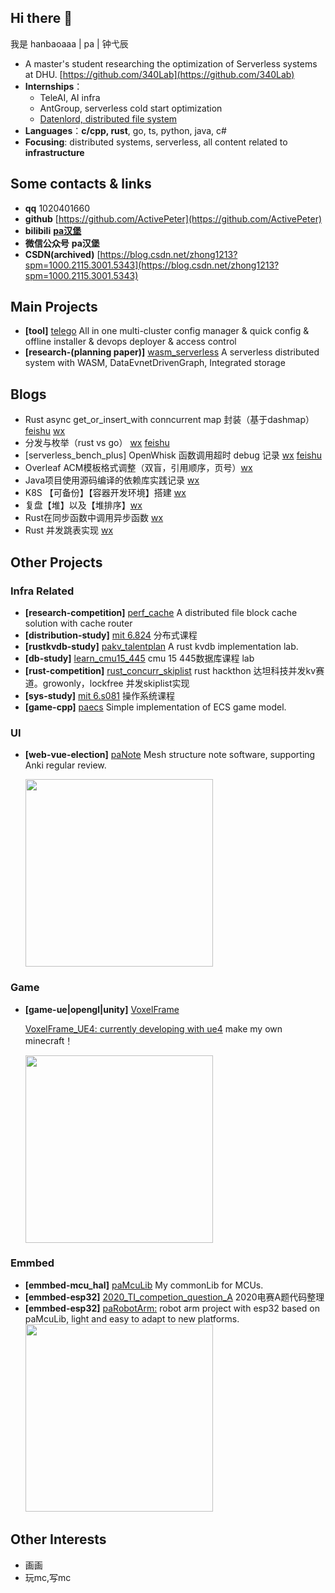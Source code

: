 ## Hi there 👋
我是 hanbaoaaa | pa | 钟弋辰

- A master's student researching the optimization of Serverless systems at DHU. [https://github.com/340Lab](https://github.com/340Lab)
- **Internships**：
  - TeleAI, AI infra 
  - AntGroup, serverless cold start optimization
  - [Datenlord, distributed file system](https://github.com/datenlord)
- **Languages**：**c/cpp, rust**, go, ts, python, java, c#
- **Focusing**: distributed systems, serverless, all content related to **infrastructure**

## Some contacts & links

- **qq** 1020401660
- **github** [https://github.com/ActivePeter](https://github.com/ActivePeter)
- **bilibili** [**pa汉堡**][1]
- **微信公众号** **pa汉堡**
- **CSDN(archived)** [https://blog.csdn.net/zhong1213?spm=1000.2115.3001.5343](https://blog.csdn.net/zhong1213?spm=1000.2115.3001.5343)

## Main Projects

- **[tool]** [telego](https://github.com/AI-Infra-Team/telego) All in one multi-cluster config manager & quick config & offline installer & devops deployer & access control
- **[research-(planning paper)]** [wasm_serverless](https://github.com/ActivePeter/wasm_serverless) A serverless distributed system with WASM, DataEvnetDrivenGraph, Integrated storage

## Blogs

- Rust async get_or_insert_with conncurrent map 封装（基于dashmap） [feishu](https://fvd360f8oos.feishu.cn/wiki/To6hwuctEikIxzkUnrfcdyEIngP) [wx](https://mp.weixin.qq.com/s/zo999dQJdWX573QlpuGD3Q?token=1488382990&lang=zh_CN)
- 分发与枚举（rust vs go） [wx](https://mp.weixin.qq.com/s/CmGH3agZD-nkLKW3oUNqbA) [feishu](https://qcnoe3hd7k5c.feishu.cn/wiki/RZC9wrGHDiJn9xk914ec0nGwnJh)
- [serverless_bench_plus] OpenWhisk 函数调用超时 debug 记录 [wx](https://mp.weixin.qq.com/s/prZ4DfMca7oBOfPxaZoyVA?token=543532506&lang=zh_CN) [feishu](https://fvd360f8oos.feishu.cn/wiki/DbQewUtZbikDodk1vvMcPJeAn5g)
- Overleaf ACM模板格式调整（双盲，引用顺序，页号）[wx](https://mp.weixin.qq.com/s/e9NNna7sGnFX-4Og8BKVYA?token=543532506&lang=zh_CN)
- Java项目使用源码编译的依赖库实践记录 [wx](https://mp.weixin.qq.com/s/Tcos4su9NF3sEp9F9R6JMQ?token=543532506&lang=zh_CN)
- K8S 【可备份】【容器开发环境】搭建 [wx](https://mp.weixin.qq.com/s/qCRYvz3uhlFJWGPGb6kyng?token=543532506&lang=zh_CN)
- 复盘【堆】以及【堆排序】[wx](https://mp.weixin.qq.com/s/AHob3MoUDxvFpozgZ-h8fg?token=543532506&lang=zh_CN)
- Rust在同步函数中调用异步函数 [wx](https://mp.weixin.qq.com/s/ks6yMAPDAzAbLez7g1s2eQ?token=543532506&lang=zh_CN)
- Rust 并发跳表实现 [wx](https://mp.weixin.qq.com/s/Qyz7_iWb7isGWkf-LHtoHQ?token=543532506&lang=zh_CN)

## Other Projects

### Infra Related



- **[research-competition]** [perf_cache](https://github.com/ActivePeter/Hackathon-2023/tree/master/baibaidui) A distributed file block cache solution with cache router
- **[distribution-study]** [mit 6.824](https://github.com/ActivePeter/mit_6.824_learning) 分布式课程 
- **[rustkvdb-study]** [pakv_talentplan](https://github.com/ActivePeter/pakv_talentplan) A rust kvdb implementation lab. 
- **[db-study]** [learn_cmu15_445](https://github.com/ActivePeter/learn_cmu15_445) cmu 15 445数据库课程 lab
- **[rust-competition]** [rust_concurr_skiplist](https://github.com/ActivePeter/rust_hackathon_kv) rust hackthon 达坦科技并发kv赛道。growonly，lockfree 并发skiplist实现
- **[sys-study]** [mit 6.s081](https://github.com/ActivePeter/learn_mit_s6.081) 操作系统课程
- **[game-cpp]** [paecs](https://github.com/ActivePeter/paecs) Simple implementation of ECS game model. 

### UI

- **[web-vue-election]** [paNote](https://github.com/ActivePeter/paNote) Mesh structure note software, supporting Anki regular review.
  
   <img src="https://s2.loli.net/2022/08/27/nlwMxopbr3IgRsz.png" width = "300" alt=""/>

### Game

- **[game-ue|opengl|unity]** [VoxelFrame](https://github.com/ActivePeter/VoxelFrame)

  [VoxelFrame_UE4: currently developing with ue4](https://github.com/ActivePeter/VoxelFrame_UE4) make my own minecraft！

  <img src="https://s3.bmp.ovh/imgs/2023/01/31/a59bdd4316c5df7e.png" width = "300" alt=""/>

### Emmbed

- **[emmbed-mcu_hal]** [paMcuLib](https://github.com/ActivePeter/paMcuLib) My commonLib for MCUs. 
- **[emmbed-esp32]** [2020_TI_competion_question_A](https://github.com/ActivePeter/2020_TI_competion_question_A) 2020电赛A题代码整理
- **[emmbed-esp32]** [paRobotArm:](https://github.com/ActivePeter/paRobotArm) robot arm project with esp32 based on paMcuLib, light and easy to adapt to new platforms. 
  <img src="https://s2.loli.net/2022/08/27/zHK19ROntTIBuib.png" width = "300" alt=""/>

## Other Interests

- 画画
- 玩mc,写mc

[1]: https://space.bilibili.com/268164490
